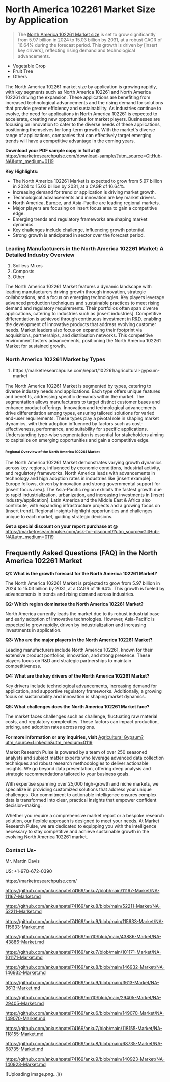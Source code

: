 <h1>North America 102261 Market&nbsp;Size by Application</h1><blockquote><p>The <a href="https://marketresearchpulse.com/download-sample/?utm_source=GitHub-NA&amp;utm_medium=0119">North America 102261 Market size</a> is set to grow significantly from 5.97 billion in 2024 to 15.03 billion by 2031, at a robust CAGR of 16.64% during the forecast period. This growth is driven by [insert key drivers], reflecting rising demand and technological advancements.</p></blockquote><ul><li>Vegetable Crop<li> Fruit Tree<li> Others</li></ul><p>The North America 102261 market size by application is growing rapidly, with key segments such as North America 102261 and North America 102261 driving the expansion. These applications are benefiting from increased technological advancements and the rising demand for solutions that provide greater efficiency and sustainability. As industries continue to evolve, the need for applications in North America 102261 is expected to accelerate, creating new opportunities for market players. Businesses are focusing on innovation to cater to the diverse needs of these applications, positioning themselves for long-term growth. With the market's diverse range of applications, companies that can effectively target emerging trends will have a competitive advantage in the coming years.</p><p><strong>Download your PDF sample copy in full at @ </strong><a href="https://marketresearchpulse.com/download-sample/?utm_source=GitHub-NA&amp;utm_medium=0119">https://marketresearchpulse.com/download-sample/?utm_source=GitHub-NA&amp;utm_medium=0119</a></p><p><strong>Key Highlights: </strong></p><ul><li>The North America 102261 Market is expected to grow from 5.97 billion in 2024 to 15.03 billion by 2031, at a CAGR of 16.64%.</li><li>Increasing demand for trend or application is driving market growth.</li><li>Technological advancements and innovation are key market drivers.</li><li>North America, Europe, and Asia-Pacific are leading regional markets.</li><li>Major players are focusing on insert focus area to gain a competitive edge.</li><li>Emerging trends and regulatory frameworks are shaping market dynamics.</li><li>Key challenges include challenge, influencing growth potential.</li><li>Strong growth is anticipated in sector over the forecast period.</li></ul><h3>Leading Manufacturers in the North America 102261 Market: A Detailed Industry Overview</h3><ol><li>Soilless Mixes<li> Composts<li> Other</li></ol><div class="flex max-w-full flex-col flex-grow"><div class="min-h-8 text-message flex w-full flex-col items-end gap-2 whitespace-normal break-words [.text-message+&amp;]:mt-5" dir="auto" data-message-author-role="assistant" data-message-id="fd8432e4-4910-450d-b182-61b7bfb0a01f" data-message-model-slug="gpt-4o"><div class="flex w-full flex-col gap-1 empty:hidden first:pt-[3px]"><div class="markdown prose w-full break-words dark:prose-invert light"><p>The North America 102261 Market features a dynamic landscape with leading manufacturers driving growth through innovation, strategic collaborations, and a focus on emerging technologies. Key players leverage advanced production techniques and sustainable practices to meet rising demand and regulatory requirements. Their portfolios often span diverse applications, catering to industries such as [insert industries]. Competitive differentiation is achieved through continuous investment in R&amp;D, enabling the development of innovative products that address evolving customer needs. Market leaders also focus on expanding their footprint via acquisitions, partnerships, and distribution networks. This competitive environment fosters advancements, positioning the North America 102261 Market for sustained growth.</p></div></div></div></div><h3>North America 102261 Market by Types</h3><ol><li>https://marketresearchpulse.com/report/102261/agricultural-gypsum-market</li></ol><div class="flex max-w-full flex-col flex-grow"><div class="min-h-8 text-message flex w-full flex-col items-end gap-2 whitespace-normal break-words [.text-message+&amp;]:mt-5" dir="auto" data-message-author-role="assistant" data-message-id="084470be-0bb7-4664-bddf-5156b4f41249" data-message-model-slug="gpt-4o-mini"><div class="flex w-full flex-col gap-1 empty:hidden first:pt-[3px]"><div class="markdown prose w-full break-words dark:prose-invert light"><p>The North America 102261 Market is segmented by types, catering to diverse industry needs and applications. Each type offers unique features and benefits, addressing specific demands within the market. The segmentation allows manufacturers to target distinct customer bases and enhance product offerings. Innovation and technological advancements drive differentiation among types, ensuring tailored solutions for varied end-user requirements. These types play a pivotal role in shaping market dynamics, with their adoption influenced by factors such as cost-effectiveness, performance, and suitability for specific applications. Understanding type-wise segmentation is essential for stakeholders aiming to capitalize on emerging opportunities and gain a competitive edge.</p></div></div></div></div><h3><span style="font-size: 11px;">Regional Overview of the North America 102261 Market</span></h3><div class="flex max-w-full flex-col flex-grow"><div class="min-h-8 text-message flex w-full flex-col items-end gap-2 whitespace-normal break-words [.text-message+&amp;]:mt-5" dir="auto" data-message-author-role="assistant" data-message-id="e9038762-ce64-4e30-91c9-9bd413514231" data-message-model-slug="gpt-4o-mini"><div class="flex w-full flex-col gap-1 empty:hidden first:pt-[3px]"><div class="markdown prose w-full break-words dark:prose-invert light"><p>The North America 102261 Market demonstrates varying growth dynamics across key regions, influenced by economic conditions, industrial activity, and regulatory frameworks. North America leads with advancements in technology and high adoption rates in industries like [insert example]. Europe follows, driven by innovation and strong governmental support for [insert focus area]. The Asia-Pacific region exhibits the fastest growth due to rapid industrialization, urbanization, and increasing investments in [insert industry/application]. Latin America and the Middle East &amp; Africa also contribute, with expanding infrastructure projects and a growing focus on [insert trend]. Regional insights highlight opportunities and challenges unique to each market, guiding strategic decisions.</p></div></div></div></div><p><strong>Get a special discount on your report purchase at @ </strong><a href="https://marketresearchpulse.com/ask-for-discount/?utm_source=GitHub-NA&amp;utm_medium=0119">https://marketresearchpulse.com/ask-for-discount/?utm_source=GitHub-NA&amp;utm_medium=0119</a></p><h2>Frequently Asked Questions (FAQ) in the North America 102261 Market</h2><p><strong>Q1: What is the growth forecast for the North America 102261 Market?</strong></p><p>The North America 102261 Market is projected to grow from 5.97 billion in 2024 to 15.03 billion by 2031, at a CAGR of 16.64%. This growth is fueled by advancements in trends and rising demand across industries.</p><p><strong>Q2: Which region dominates the North America 102261 Market?</strong></p><p>North America currently leads the market due to its robust industrial base and early adoption of innovative technologies. However, Asia-Pacific is expected to grow rapidly, driven by industrialization and increasing investments in application.</p><p><strong>Q3: Who are the major players in the North America 102261 Market?</strong></p><p>Leading manufacturers include North America 102261, known for their extensive product portfolios, innovation, and strong presence. These players focus on R&amp;D and strategic partnerships to maintain competitiveness.</p><p><strong>Q4: What are the key drivers of the North America 102261 Market?</strong></p><p>Key drivers include technological advancements, increasing demand for application, and supportive regulatory frameworks. Additionally, a growing focus on sustainability and innovation is shaping market dynamics.</p><p><strong>Q5: What challenges does the North America 102261 Market face?</strong></p><p>The market faces challenges such as challenge, fluctuating raw material costs, and regulatory complexities. These factors can impact production, pricing, and adoption rates across regions.</p><p><strong>For more information or any inquiries, visit&nbsp;</strong><a href="Agricultural Gypsum?utm_source=Linkedin&utm_medium=0119">Agricultural Gypsum?utm_source=Linkedin&utm_medium=0119</a></p><p>Market Research Pulse is powered by a team of over 250 seasoned analysts and subject matter experts who leverage advanced data collection techniques and robust research methodologies to deliver actionable insights. We go beyond data presentation, offering deep analysis and strategic recommendations tailored to your business goals.</p><p>With expertise spanning over 25,000 high-growth and niche markets, we specialize in providing customized solutions that address your unique challenges. Our commitment to actionable intelligence ensures complex data is transformed into clear, practical insights that empower confident decision-making.</p><p>Whether you require a comprehensive market report or a bespoke research solution, our flexible approach is designed to meet your needs. At Market Research Pulse, we are dedicated to equipping you with the intelligence necessary to stay competitive and achieve sustainable growth in the evolving North America 102261 market.</p><h3><strong>Contact Us-</strong></h3><p>Mr. Martin Davis</p><p>US: +1-970-672-0390</p><p>https://marketresearchpulse.com/</p><p><a href="https://github.com/ankushpatel74169/anku7/blob/main/11167-Market/NA-11167-Market.md">https://github.com/ankushpatel74169/anku7/blob/main/11167-Market/NA-11167-Market.md</a></p><p><a href="https://github.com/ankushpatel74169/anku8/blob/main/52211-Market/NA-52211-Market.md">https://github.com/ankushpatel74169/anku8/blob/main/52211-Market/NA-52211-Market.md</a></p><p><a href="https://github.com/ankushpatel74169/anku9/blob/main/115633-Market/NA-115633-Market.md">https://github.com/ankushpatel74169/anku9/blob/main/115633-Market/NA-115633-Market.md</a></p><p><a href="https://github.com/ankushpatel74169/mri10/blob/main/43886-Market/NA-43886-Market.md">https://github.com/ankushpatel74169/mri10/blob/main/43886-Market/NA-43886-Market.md</a></p><p><a href="https://github.com/ankushpatel74169/anku7/blob/main/101171-Market/NA-101171-Market.md">https://github.com/ankushpatel74169/anku7/blob/main/101171-Market/NA-101171-Market.md</a></p><p><a href="https://github.com/ankushpatel74169/anku8/blob/main/146932-Market/NA-146932-Market.md">https://github.com/ankushpatel74169/anku8/blob/main/146932-Market/NA-146932-Market.md</a></p><p><a href="https://github.com/ankushpatel74169/anku9/blob/main/3613-Market/NA-3613-Market.md">https://github.com/ankushpatel74169/anku9/blob/main/3613-Market/NA-3613-Market.md</a></p><p><a href="https://github.com/ankushpatel74169/mri10/blob/main/29405-Market/NA-29405-Market.md">https://github.com/ankushpatel74169/mri10/blob/main/29405-Market/NA-29405-Market.md</a></p><p><a href="https://github.com/ankushpatel74169/anku6/blob/main/149070-Market/NA-149070-Market.md">https://github.com/ankushpatel74169/anku6/blob/main/149070-Market/NA-149070-Market.md</a></p><p><a href="https://github.com/ankushpatel74169/anku7/blob/main/118155-Market/NA-118155-Market.md">https://github.com/ankushpatel74169/anku7/blob/main/118155-Market/NA-118155-Market.md</a></p><p><a href="https://github.com/ankushpatel74169/anku8/blob/main/68735-Market/NA-68735-Market.md">https://github.com/ankushpatel74169/anku8/blob/main/68735-Market/NA-68735-Market.md</a></p><p><a href="https://github.com/ankushpatel74169/anku9/blob/main/140923-Market/NA-140923-Market.md">https://github.com/ankushpatel74169/anku9/blob/main/140923-Market/NA-140923-Market.md</a></p>
![Uploading image.png…]()
